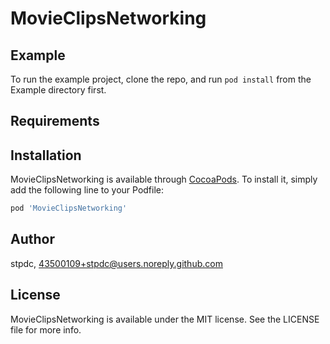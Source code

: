 # MovieClipsNetworking

## Example

To run the example project, clone the repo, and run `pod install` from the Example directory first.

## Requirements

## Installation

MovieClipsNetworking is available through [CocoaPods](https://cocoapods.org). To install
it, simply add the following line to your Podfile:

```ruby
pod 'MovieClipsNetworking'
```

## Author

stpdc, 43500109+stpdc@users.noreply.github.com

## License

MovieClipsNetworking is available under the MIT license. See the LICENSE file for more info.
